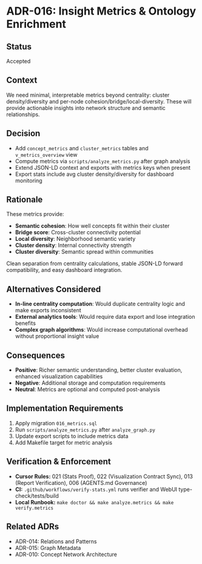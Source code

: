# ADR-016: Insight Metrics & Ontology Enrichment

## Status

Accepted

## Context

We need minimal, interpretable metrics beyond centrality: cluster density/diversity and per-node cohesion/bridge/local-diversity. These will provide actionable insights into network structure and semantic relationships.

## Decision

- Add `concept_metrics` and `cluster_metrics` tables and `v_metrics_overview` view
- Compute metrics via `scripts/analyze_metrics.py` after graph analysis
- Extend JSON-LD context and exports with metrics keys when present
- Export stats include avg cluster density/diversity for dashboard monitoring

## Rationale

These metrics provide:

- **Semantic cohesion**: How well concepts fit within their cluster
- **Bridge score**: Cross-cluster connectivity potential
- **Local diversity**: Neighborhood semantic variety
- **Cluster density**: Internal connectivity strength
- **Cluster diversity**: Semantic spread within communities

Clean separation from centrality calculations, stable JSON-LD forward compatibility, and easy dashboard integration.

## Alternatives Considered

- **In-line centrality computation**: Would duplicate centrality logic and make exports inconsistent
- **External analytics tools**: Would require data export and lose integration benefits
- **Complex graph algorithms**: Would increase computational overhead without proportional insight value

## Consequences

- **Positive**: Richer semantic understanding, better cluster evaluation, enhanced visualization capabilities
- **Negative**: Additional storage and computation requirements
- **Neutral**: Metrics are optional and computed post-analysis

## Implementation Requirements

1. Apply migration `016_metrics.sql`
2. Run `scripts/analyze_metrics.py` after `analyze_graph.py`
3. Update export scripts to include metrics data
4. Add Makefile target for metric analysis

## Verification & Enforcement

- **Cursor Rules:** 021 (Stats Proof), 022 (Visualization Contract Sync), 013 (Report Verification), 006 (AGENTS.md Governance)
- **CI:** `.github/workflows/verify-stats.yml` runs verifier and WebUI type-check/tests/build
- **Local Runbook:** `make doctor && make analyze.metrics && make verify.metrics`

## Related ADRs

- ADR-014: Relations and Patterns
- ADR-015: Graph Metadata
- ADR-010: Concept Network Architecture

